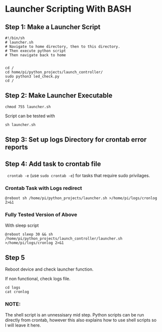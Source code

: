 # Launcher Scripting With BASH


## Step 1: Make a Launcher Script



```
#!/bin/sh
# launcher.sh
# Navigate to home directory, then to this directory.
# Then execute python script
# Then navigate back to home


cd /
cd home/pi/python_projects/launch_controller/
sudo python3 led_check.py
cd /

```

## Step 2: Make Launcher Executable

`chmod 755 launcher.sh`

Script can be tested with

`sh launcher.sh`


## Step 3: Set up logs Directory for crontab error reports

## Step 4: Add task to crontab file

` crontab -e` (use `sudo crontab -e`) for tasks that require sudo privilages.

### Crontab Task with Logs redirect
```
@reboot sh /home/pi/python_projects/launcher.sh >/home/pi/logs/cronlog 2>&1

```

### Fully Tested Version of Above
With sleep script

```
@reboot sleep 30 && sh /home/pi/python_projects/launch_controller/launcher.sh >/home/pi/logs/cronlog 2>&1
```

## Step 5

Reboot device and check launcher function.

If non functional, check logs file.

`cd logs` <br>
`cat cronlog`


### NOTE:

The shell script is an unnessisary mid step. Python scripts can be run directly from crontab, however this
also explains how to use shell scripts so I will leave it here.

